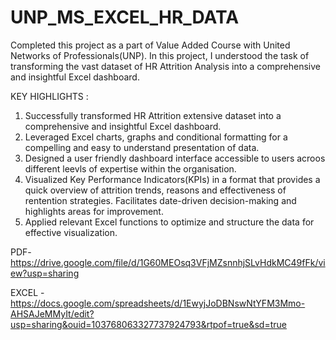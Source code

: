 # UNP_MS_EXCEL_HR_DATA

Completed this project as a part of Value Added Course with United Networks of Professionals(UNP). In this project, I understood the task of transforming the vast dataset of HR Attrition Analysis into a comprehensive and insightful Excel dashboard.

KEY HIGHLIGHTS :

1. Successfully transformed HR Attrition extensive dataset into a comprehensive and insightful Excel dashboard.
2. Leveraged Excel charts, graphs and conditional formatting for a compelling and easy to understand presentation of data.
3. Designed a user friendly dashboard interface accessible to users acroos different leevls of expertise within the organisation.
4. Visualized Key Performance Indicators(KPIs) in a format that provides a quick overview of attrition trends, reasons and effectiveness of rentention strategies. Facilitates date-driven decision-making and highlights areas for improvement.
5. Applied relevant Excel functions to optimize and structure the data for effective visualization.

PDF-  https://drive.google.com/file/d/1G60MEOsq3VFjMZsnnhjSLvHdkMC49fFk/view?usp=sharing 

EXCEL -  https://docs.google.com/spreadsheets/d/1EwyjJoDBNswNtYFM3Mmo-AHSAJeMMyIt/edit?usp=sharing&ouid=103768063327737924793&rtpof=true&sd=true


